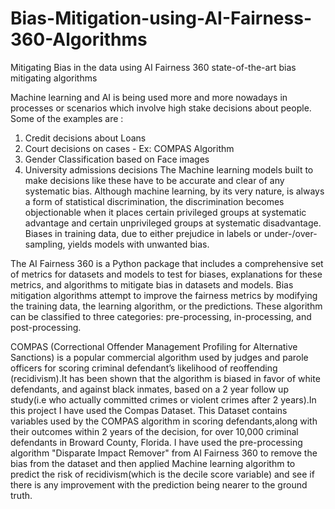 # Bias-Mitigation-using-AI-Fairness-360-Algorithms
Mitigating Bias in the data using AI Fairness 360 state-of-the-art bias mitigating algorithms 


Machine learning and AI is being used more and more nowadays in processes or scenarios which involve high stake decisions about people. 
Some of the examples are :
1. Credit decisions about Loans
2. Court decisions on cases - Ex: COMPAS Algorithm 
3. Gender Classification based on Face images
4. University admissions decisions
The Machine learning models built to make decisions like these have to be accurate and clear of any systematic bias. 
Although machine learning, by its very nature, is always a form of statistical discrimination, the discrimination becomes objectionable
when it places certain privileged groups at systematic advantage and certain unprivileged groups at systematic disadvantage. Biases in 
training data, due to either prejudice in labels or under-/over-sampling, yields models with unwanted bias.

The AI Fairness 360 is a Python package that includes a comprehensive set of metrics for datasets and models to test for biases, 
explanations for these metrics, and algorithms to mitigate bias in datasets and models. Bias mitigation algorithms attempt to improve the
fairness metrics by modifying the training data, the learning algorithm, or the predictions. These algorithm can be classified to three
categories: pre-processing, in-processing, and post-processing. 

COMPAS (Correctional Offender Management Profiling for Alternative Sanctions) is a popular commercial algorithm used by judges and
parole officers for scoring criminal defendant’s likelihood of reoffending (recidivism).It has been shown that the algorithm is biased 
in favor of white defendants, and against black inmates, based on a 2 year follow up study(i.e who actually committed crimes or violent 
crimes after 2 years).In this project I have used the Compas Dataset. This Dataset contains variables used by the COMPAS algorithm in 
scoring defendants,along with their outcomes within 2 years of the decision, for over 10,000 criminal defendants in Broward County, Florida.
I have used the pre-processing algorithm "Disparate Impact Remover" from AI Fairness 360 to remove the bias from the dataset and then applied
Machine learning algorithm to predict the risk of recidivism(which is the decile score variable) and see if there is any improvement with
the prediction being nearer to the ground truth.
